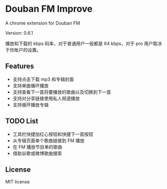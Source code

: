 # Douban FM Improve

A chrome extension for Douban FM

Version: 0.6.1

播放和下载的 kbps 码率，对于普通用户一般都是 64 kbps，对于 pro 用户取决于你账户的设置。

## Features

- 支持点击下载 mp3 和专辑封面
- 支持单曲循环播放
- 支持查看下一首将要播放的歌曲以及切换到下一首
- 支持对分享链接使用私人频道播放
- 支持循环播放专辑

## TODO List

- 工具栏快捷加红心按钮和快捷下一首按钮
- 从专辑页面单个歌曲链接到 FM 播放
- 在 FM 播放节目单的歌曲
- 借助谷歌或微博歌曲搜索

## License

MIT license
